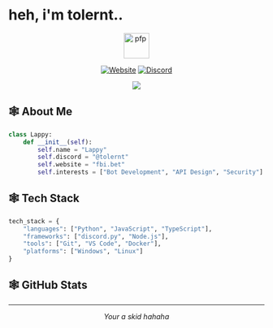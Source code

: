 # heh, i'm tolernt..

<div align="center">
  <img src="https://cdn.discordapp.com/avatars/1326506484603027467/d36054736fafa52ad1f7f20f26a2739b.png"
" width="50" alt="pfp"
  
  <img src="https://komarev.com/ghpvc/?username=tolernt&style=flat-square&color=blueviolet" alt="Profile Views"/>
  
  [![Website](https://img.shields.io/badge/Website-fbi.bet-blueviolet?style=flat-square)](https:/fbi.bet/)
  [![Discord](https://img.shields.io/badge/Discord-Join%20Now-7289DA?style=flat-square&logo=discord)](https://discord.gg/lawful)

  <img src="https://lanyard.cnrad.dev/api/1326506484603027467=15px"/>
</div>

## 🕸️ About Me
```python
class Lappy:
    def __init__(self):
        self.name = "Lappy"
        self.discord = "@tolernt"
        self.website = "fbi.bet"
        self.interests = ["Bot Development", "API Design", "Security"]
```





## 🕸️ Tech Stack

```python
tech_stack = {
    "languages": ["Python", "JavaScript", "TypeScript"],
    "frameworks": ["discord.py", "Node.js"],
    "tools": ["Git", "VS Code", "Docker"],
    "platforms": ["Windows", "Linux"]
}
```

## 🕸️ GitHub Stats


---
<div align="center">
  <i>Your a skid hahaha</i>
</div>
